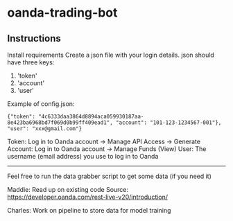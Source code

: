 # oanda-trading-bot

## Instructions
Install requirements
Create a json file with your login details. json should have three keys:
1. 'token'
2. 'account'
3. 'user'

Example of config.json:

`{"token": "4c6333daa3864d8894aca059930187aa-8e423ba6968bd7f069d0b99ff409ead1",
"account": "101-123-1234567-001"},
"user": "xxx@gmail.com"}`

Token:
Log in to Oanda account -> Manage API Access -> Generate
Account:
Log in to Oanda account -> Manage Funds (View)
User:
The username (email address) you use to log in to Oanda



----

Feel free to run the data grabber script to get some data (if you need it)


Maddie:
Read up on existing code
Source: https://developer.oanda.com/rest-live-v20/introduction/


Charles:
Work on pipeline to store data for model training
